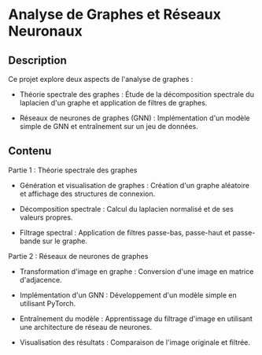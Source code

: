 # Analyse de Graphes et Réseaux Neuronaux

## Description

Ce projet explore deux aspects de l'analyse de graphes :

  - Théorie spectrale des graphes : Étude de la décomposition spectrale du laplacien d'un graphe et application de filtres de graphes.

  - Réseaux de neurones de graphes (GNN) : Implémentation d'un modèle simple de GNN et entraînement sur un jeu de données.

## Contenu

Partie 1 : Théorie spectrale des graphes

  - Génération et visualisation de graphes : Création d'un graphe aléatoire et affichage des structures de connexion.

  - Décomposition spectrale : Calcul du laplacien normalisé et de ses valeurs propres.

  - Filtrage spectral : Application de filtres passe-bas, passe-haut et passe-bande sur le graphe.

Partie 2 : Réseaux de neurones de graphes

  - Transformation d'image en graphe : Conversion d'une image en matrice d'adjacence.

  - Implémentation d'un GNN : Développement d'un modèle simple en utilisant PyTorch.

  - Entraînement du modèle : Apprentissage du filtrage d'image en utilisant une architecture de réseau de neurones.

  - Visualisation des résultats : Comparaison de l'image originale et filtrée.
